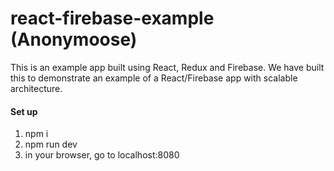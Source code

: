 react-firebase-example (Anonymoose)
=============

This is an example app built using React, Redux and Firebase. We have built this to demonstrate an example of a React/Firebase app with scalable architecture.

#### Set up

1. npm i
1. npm run dev
1. in your browser, go to localhost:8080
